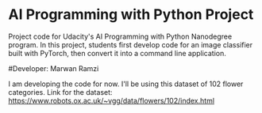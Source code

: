 # AI Programming with Python Project

Project code for Udacity's AI Programming with Python Nanodegree program. In this project, students first develop code for an image classifier built with PyTorch, then convert it into a command line application.

#Developer: Marwan Ramzi

I am developing the code for now. I'll be using this dataset of 102 flower categories.
Link for the dataset: https://www.robots.ox.ac.uk/~vgg/data/flowers/102/index.html
